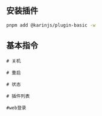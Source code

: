 ## 安装插件

```bash
pnpm add @karinjs/plugin-basic -w
```

## 基本指令

```
# 关机
```

```
# 重启
```

```
# 状态
```

```
# 插件列表
```

```
#web登录
```
